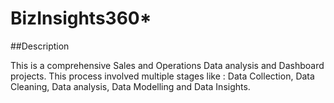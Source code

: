 # BizInsights360* #

##Description

This is a comprehensive Sales and Operations Data analysis and Dashboard projects. This process involved multiple stages like : Data Collection, Data Cleaning, Data analysis, Data Modelling and Data Insights.


